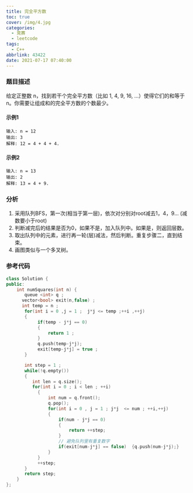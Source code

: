 ```yaml
---
title: 完全平方数
toc: true
cover: /img/4.jpg
categories:
  - 竞赛
  - leetcode
tags:
  - C++
abbrlink: 43422
date: 2021-07-17 07:40:00
---
```


### 题目描述

给定正整数 n，找到若干个完全平方数（比如 1, 4, 9, 16, …）使得它们的和等于 n。你需要让组成和的完全平方数的个数最少。<!-- more -->

#### 示例1

```
输入: n = 12
输出: 3 
解释: 12 = 4 + 4 + 4.
```

#### 示例2

```
输入: n = 13
输出: 2
解释: 13 = 4 + 9.
```

### 分析

1. 采用队列BFS，第一次(相当于第一层)，依次对分别对root减去1，4，9… (减数要小于root)
2. 判断减完后的结果是否为0，如果不是，加入队列中。如果是，则返回层数。
3. 取出队列中的元素，进行再一轮(层)减法，然后判断。重复步骤二，直到结束。
4. 画图类似与一个多叉树。

### 参考代码

```c++
class Solution {
public:
    int numSquares(int n) {
       queue <int> q ;
      vector<bool> exit(n,false) ;
      int temp = n ;
       for(int i = 0 ,j = 1 ;  j*j <= temp ;++i ,++j)
       {
       	  	if(temp - j*j == 0)
    	    {
    			return 1 ;
    	    }
       		q.push(temp-j*j);
       		exit[temp-j*j] = true ;	
       }

       int step = 1 ;
       while(!q.empty())
       {
       	  int len = q.size();
          for(int i = 0 ; i < len ; ++i)
          	{
          		int num = q.front();
                q.pop();
          		for(int i = 0 , j = 1 ; j*j  <= num ; ++i,++j)
          		{
          			if(num - j*j == 0)
          			{
          				return ++step;
          			}
          			// 避免队列里有重复数字
          			if(exit[num-j*j] == false)  {q.push(num-j*j);}
          		}
          	}
          	++step;
       }
       return step;
    }
};
```
